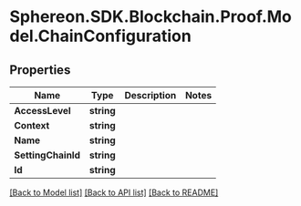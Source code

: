 # Sphereon.SDK.Blockchain.Proof.Model.ChainConfiguration
## Properties

Name | Type | Description | Notes
------------ | ------------- | ------------- | -------------
**AccessLevel** | **string** |  | 
**Context** | **string** |  | 
**Name** | **string** |  | 
**SettingChainId** | **string** |  | 
**Id** | **string** |  | 

[[Back to Model list]](../README.md#documentation-for-models) [[Back to API list]](../README.md#documentation-for-api-endpoints) [[Back to README]](../README.md)

